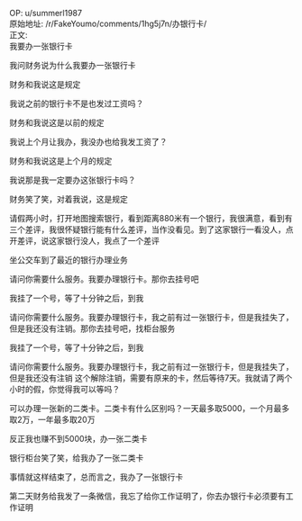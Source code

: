 
OP: u/summerl1987  
原始地址: /r/FakeYoumo/comments/1hg5j7n/办银行卡/  
正文:  
我要办一张银行卡

我问财务说为什么我要办一张银行卡

财务和我说这是规定

我说之前的银行卡不是也发过工资吗？

财务和我说这是以前的规定

我说上个月让我办，我没办也给我发工资了？

财务和我说这是上个月的规定

我说那是我一定要办这张银行卡吗？

财务笑了笑，对着我说，这是规定

请假两小时，打开地图搜索银行，看到距离880米有一个银行，我很满意，看到有三个差评，我很怀疑银行能有什么差评，当作没看见。到了这家银行一看没人，点开差评，说这家银行没人，我点了一个差评

坐公交车到了最近的银行办理业务

请问你需要什么服务。我要办理银行卡。那你去挂号吧

我挂了一个号，等了十分钟之后，到我

请问你需要什么服务。我要办理银行卡，我之前有过一张银行卡，但是我挂失了，但是我还没有注销。那你去挂号吧，找柜台服务

我挂了一个号，等了十分钟之后，到我

请问你需要什么服务。我要办理银行卡，我之前有过一张银行卡，但是我挂失了，但是我还没有注销
这个解除注销，需要有原来的卡，然后等待7天。我就请了两个小时的假，你觉得我可以等吗？

可以办理一张新的二类卡。二类卡有什么区别吗？一天最多取5000，一个月最多取2万，一年最多取20万

反正我也赚不到5000块，办一张二类卡

银行柜台笑了笑，给我办了一张二类卡

事情就这样结束了，总而言之，我办了一张银行卡

第二天财务给我发了一条微信，我忘了给你工作证明了，你去办银行卡必须要有工作证明
